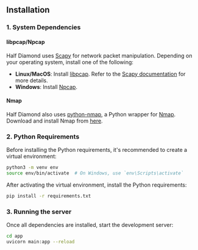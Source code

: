 ## Installation

### 1. System Dependencies

#### libpcap/Npcap

Half Diamond uses [Scapy](https://scapy.net/) for network packet manipulation. Depending on your operating system, install one of the following:

- **Linux/MacOS**: Install [libpcap](https://www.tcpdump.org/). Refer to the [Scapy documentation](https://scapy.readthedocs.io/en/latest/installation.html#platform-specific-instructions) for more details.
- **Windows**: Install [Npcap](https://npcap.com/).

#### Nmap

Half Diamond also uses [python-nmap](https://pypi.org/project/python-nmap/), a Python wrapper for [Nmap](https://nmap.org/). Download and install Nmap from [here](https://nmap.org/download.html).

### 2. Python Requirements

Before installing the Python requirements, it's recommended to create a virtual environment:

```bash
python3 -m venv env
source env/bin/activate  # On Windows, use `env\Scripts\activate`
```

After activating the virtual environment, install the Python requirements:

```bash
pip install -r requirements.txt
```

### 3. Running the server

Once all dependencies are installed, start the development server:

```bash
cd app
uvicorn main:app --reload
```
